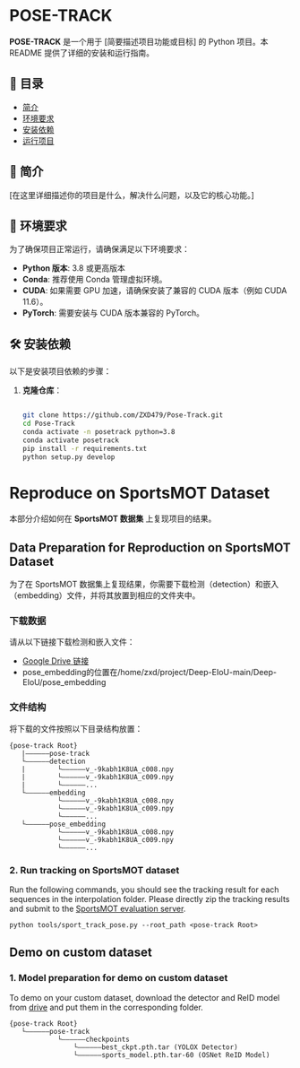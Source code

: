 # POSE-TRACK

**POSE-TRACK** 是一个用于 [简要描述项目功能或目标] 的 Python 项目。本 README 提供了详细的安装和运行指南。

## 🏁 目录

- [简介](#简介)
- [环境要求](#环境要求)
- [安装依赖](#安装依赖)
- [运行项目](#运行项目)


## 🌟 简介

[在这里详细描述你的项目是什么，解决什么问题，以及它的核心功能。]

## 💾 环境要求

为了确保项目正常运行，请确保满足以下环境要求：

- **Python 版本**: 3.8 或更高版本
- **Conda**: 推荐使用 Conda 管理虚拟环境。
- **CUDA**: 如果需要 GPU 加速，请确保安装了兼容的 CUDA 版本（例如 CUDA 11.6）。
- **PyTorch**: 需要安装与 CUDA 版本兼容的 PyTorch。

## 🛠️ 安装依赖

以下是安装项目依赖的步骤：

1. **克隆仓库**：
   ```bash
   
   git clone https://github.com/ZXD479/Pose-Track.git 
   cd Pose-Track
   conda activate -n posetrack python=3.8
   conda activate posetrack
   pip install -r requirements.txt
   python setup.py develop
   
# Reproduce on SportsMOT Dataset

本部分介绍如何在 **SportsMOT 数据集** 上复现项目的结果。

## Data Preparation for Reproduction on SportsMOT Dataset

为了在 SportsMOT 数据集上复现结果，你需要下载检测（detection）和嵌入（embedding）文件，并将其放置到相应的文件夹中。

### 下载数据

请从以下链接下载检测和嵌入文件：
- [Google Drive 链接](https://drive.google.com/drive/folders/14gh9e5nQhqHsw77EfxZaUyn9NgPP0-Tq?usp=sharing)
- pose_embedding的位置在/home/zxd/project/Deep-EIoU-main/Deep-EIoU/pose_embedding

### 文件结构

将下载的文件按照以下目录结构放置：

```
{pose-track Root}
   |——————pose-track
   └——————detection
   |        └——————v_-9kabh1K8UA_c008.npy
   |        └——————v_-9kabh1K8UA_c009.npy
   |        └——————...
   └——————embedding
            └——————v_-9kabh1K8UA_c008.npy
            └——————v_-9kabh1K8UA_c009.npy
            └——————...
   └——————pose_embedding
            └——————v_-9kabh1K8UA_c008.npy
            └——————v_-9kabh1K8UA_c009.npy
            └——————...

```

### 2. Run tracking on SportsMOT dataset
Run the following commands, you should see the tracking result for each sequences in the interpolation folder.
Please directly zip the tracking results and submit to the [SportsMOT evaluation server](https://codalab.lisn.upsaclay.fr/competitions/12424#participate).

```
python tools/sport_track_pose.py --root_path <pose-track Root>
```

## Demo on custom dataset

### 1. Model preparation for demo on custom dataset
To demo on your custom dataset, download the detector and ReID model from [drive](https://drive.google.com/drive/folders/1wItcb0yeGaxOS08_G9yRWBTnpVf0vZ2w) and put them in the corresponding folder.

```
{pose-track Root}
   └——————pose-track
            └——————checkpoints
                └——————best_ckpt.pth.tar (YOLOX Detector)
                └——————sports_model.pth.tar-60 (OSNet ReID Model)
```


